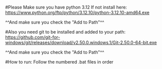 #Please Make sure you have python 3.12
If not install here:
https://www.python.org/ftp/python/3.12.10/python-3.12.10-amd64.exe

^^And make sure you check the "Add to Path"^^

#Also you need git to be installed and added to your path:
https://github.com/git-for-windows/git/releases/download/v2.50.0.windows.1/Git-2.50.0-64-bit.exe

^^And make sure you check the "Add to Path"^^

#How to run:
Follow the numbered .bat files in order

